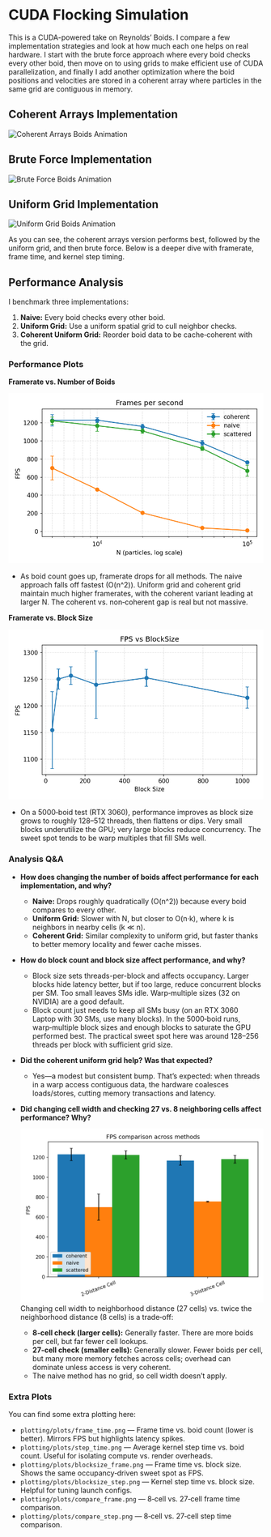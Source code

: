 # CUDA Flocking Simulation

This is a CUDA-powered take on Reynolds’ Boids. I compare a few implementation strategies and look at how much each one helps on real hardware. I start with the brute force approach where every boid checks every other boid, then move on to using grids to make efficient use of CUDA parallelization, and finally I add another optimization where the boid positions and velocities are stored in a coherent array where particles in the same grid are contiguous in memory.

## Coherent Arrays Implementation

<!-- ![Coherent Arrays Boids](images/coherent.png) -->
![Coherent Arrays Boids Animation](gifs/Coherent_arrays_gif.gif)

## Brute Force Implementation

<!-- ![Brute Force Boids](images/brute_force.png) -->
![Brute Force Boids Animation](gifs/brute_force_gif.gif)

## Uniform Grid Implementation

<!-- ![Uniform Grid Boids](images/uniform_grid.png) -->
![Uniform Grid Boids Animation](gifs/uniform_grid_gif.gif)

As you can see, the coherent arrays version performs best, followed by the uniform grid, and then brute force. Below is a deeper dive with framerate, frame time, and kernel step timing.

## Performance Analysis

I benchmark three implementations:
1. **Naive:** Every boid checks every other boid.
2. **Uniform Grid:** Use a uniform spatial grid to cull neighbor checks.
3. **Coherent Uniform Grid:** Reorder boid data to be cache‑coherent with the grid.

### Performance Plots

**Framerate vs. Number of Boids**

![Framerate vs. Number of Boids](plotting/plots/fps.png)
- As boid count goes up, framerate drops for all methods. The naive approach falls off fastest (O(n^2)). Uniform grid and coherent grid maintain much higher framerates, with the coherent variant leading at larger N. The coherent vs. non‑coherent gap is real but not massive.

**Framerate vs. Block Size**

![Framerate vs. Block Size](plotting/plots/blocksize_fps.png)

- On a 5000‑boid test (RTX 3060), performance improves as block size grows to roughly 128–512 threads, then flattens or dips. Very small blocks underutilize the GPU; very large blocks reduce concurrency. The sweet spot tends to be warp multiples that fill SMs well.

### Analysis Q&A

- **How does changing the number of boids affect performance for each implementation, and why?**
  - **Naive:** Drops roughly quadratically (O(n^2)) because every boid compares to every other.
  - **Uniform Grid:** Slower with N, but closer to O(n·k), where k is neighbors in nearby cells (k ≪ n).
  - **Coherent Grid:** Similar complexity to uniform grid, but faster thanks to better memory locality and fewer cache misses.

- **How do block count and block size affect performance, and why?**
  - Block size sets threads-per-block and affects occupancy. Larger blocks hide latency better, but if too large, reduce concurrent blocks per SM. Too small leaves SMs idle. Warp‑multiple sizes (32 on NVIDIA) are a good default.
  - Block count just needs to keep all SMs busy (on an RTX 3060 Laptop with 30 SMs, use many blocks). In the 5000‑boid runs, warp‑multiple block sizes and enough blocks to saturate the GPU performed best. The practical sweet spot here was around 128–256 threads per block with sufficient grid size.

- **Did the coherent uniform grid help? Was that expected?**
  - Yes—a modest but consistent bump. That’s expected: when threads in a warp access contiguous data, the hardware coalesces loads/stores, cutting memory transactions and latency.

- **Did changing cell width and checking 27 vs. 8 neighboring cells affect performance? Why?**

  ![Framerate vs. Grid Size](plotting/plots/compare_fps.png)
  Changing cell width to neighborhood distance (27 cells) vs. twice the neighborhood distance (8 cells) is a trade‑off:
  - **8‑cell check (larger cells):** Generally faster. There are more boids per cell, but far fewer cell lookups.
  - **27‑cell check (smaller cells):** Generally slower. Fewer boids per cell, but many more memory fetches across cells; overhead can dominate unless access is very coherent.
  - The naive method has no grid, so cell width doesn’t apply.

### Extra Plots

You can find some extra plotting here:

- `plotting/plots/frame_time.png` — Frame time vs. boid count (lower is better). Mirrors FPS but highlights latency spikes.
- `plotting/plots/step_time.png` — Average kernel step time vs. boid count. Useful for isolating compute vs. render overheads.
- `plotting/plots/blocksize_frame.png` — Frame time vs. block size. Shows the same occupancy‑driven sweet spot as FPS.
- `plotting/plots/blocksize_step.png` — Kernel step time vs. block size. Helpful for tuning launch configs.
- `plotting/plots/compare_frame.png` — 8‑cell vs. 27‑cell frame time comparison.
- `plotting/plots/compare_step.png` — 8‑cell vs. 27‑cell step time comparison.
